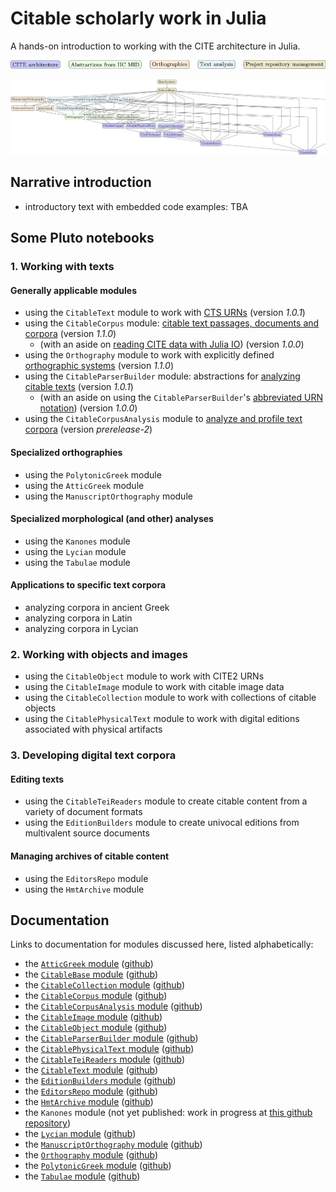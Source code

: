 # Citable scholarly work in Julia

A hands-on introduction to working with the CITE architecture in Julia.


![Color key](./colorkey.png)

![Modules graph](./modules-tikz.png)

## Narrative introduction

- introductory text with embedded code examples: TBA

## Some Pluto notebooks

### 1. Working with texts


#### Generally applicable modules

- using the `CitableText` module to work with [CTS URNs](./cts-urns.html) (version *1.0.1*)
- using the `CitableCorpus` module: [citable text passages, documents and corpora](./texts.html) (version *1.1.0*)
    - (with an aside on [reading CITE data with Julia IO](./julia_io.html)) (version *1.0.0*)
- using the `Orthography` module to work with explicitly defined [orthographic systems](./ortho.html) (version *1.1.0*)
- using the `CitableParserBuilder` module: abstractions for [analyzing citable texts](./textparsing.html) (version *1.0.1*)
    - (with an aside on using the `CitableParserBuilder`'s [abbreviated URN notation](./abbrurns.html))  (version *1.0.0*)
- using the `CitableCorpusAnalysis` module to [analyze and profile text corpora](./analysis.html)  (version *prerelease-2*)


#### Specialized orthographies

- using the `PolytonicGreek` module
- using the `AtticGreek` module
- using the `ManuscriptOrthography` module

#### Specialized morphological (and other) analyses

- using the `Kanones` module
- using the `Lycian` module
- using the `Tabulae` module

#### Applications to specific text corpora

- analyzing corpora in ancient Greek
- analyzing corpora in Latin
- analyzing corpora in Lycian

### 2. Working with objects and images

- using the `CitableObject` module to work with CITE2 URNs
- using the `CitableImage` module to work with citable image data
- using the `CitableCollection` module to work with collections of citable objects
- using the `CitablePhysicalText` module to work with digital editions associated with physical artifacts


### 3. Developing digital text corpora

#### Editing texts

- using the `CitableTeiReaders` module to create citable content from a variety of document formats
- using the `EditionBuilders` module to create univocal editions from multivalent source documents


#### Managing archives of citable content

- using the `EditorsRepo` module
- using the `HmtArchive` module

## Documentation



Links to documentation for modules discussed here, listed alphabetically:


- the [`AtticGreek` module](https://neelsmith.github.io/AtticGreek.jl/stable/) ([github](https://github.com/neelsmith/AtticGreek.jl))
- the [`CitableBase` module](https://cite-architecture.github.io/CitableBase.jl/stable/)  ([github](https://github.com/cite-architecture/CitableBase.jl))
- the [`CitableCollection` module](https://cite-architecture.github.io/CitableCollection.jl/stable/) ([github](https://github.com/cite-architecture/CitableCollection.jl))
- the [`CitableCorpus` module](https://cite-architecture.github.io/CitableCorpus.jl/stable/) ([github](https://github.com/cite-architecture/CitableCorpus.jl))
- the [`CitableCorpusAnalysis` module](https://neelsmith.github.io/CitableCorpusAnalysis.jl/stable/) ([github](https://github.com/neelsmith/CitableCorpusAnalysis.jl))
- the [`CitableImage` module](https://cite-architecture.github.io/CitableImage.jl/stable/) ([github](https://github.com/cite-architecture/CitableImage.jl))
- the [`CitableObject` module](https://cite-architecture.github.io/CitableObject.jl/stable/) ([github](https://github.com/cite-architecture/CitableObject.jl))
- the [`CitableParserBuilder` module](https://neelsmith.github.io/CitableParserBuilder.jl/stable/) ([github](https://github.com/neelsmith/CitableParserBuilder.jl))
- the [`CitablePhysicalText` module](https://cite-architecture.github.io/CitablePhysicalText.jl/stable/) ([github](https://github.com/cite-architecture/CitablePhysicalText.jl))
- the [`CitableTeiReaders` module](https://hcmid.github.io/CitableTeiReaders.jl/stable/) ([github](https://github.com/HCMID/CitableTeiReaders.jl))
- the [`CitableText` module](https://cite-architecture.github.io/CitableText.jl/stable/) ([github](https://github.com/cite-architecture/CitableText.jl))
- the [`EditionBuilders` module](https://hcmid.github.io/EditionBuilders.jl/stable/) ([github](https://github.com/HCMID/EditionBuilders.jl))
- the [`EditorsRepo` module](https://hcmid.github.io/EditorsRepo.jl/stable/) ([github](https://github.com/HCMID/EditorsRepo.jl))
- the [`HmtArchive` module](https://homermultitext.github.io/HmtArchive.jl/stable/) ([github](https://github.com/homermultitext/HmtArchive.jl))
- the `Kanones` module (not yet published: work in progress at [this github repository](https://github.com/neelsmith/Kanones.jl))
- the [`Lycian` module](https://neelsmith.github.io/Lycian.jl/stable/) ([github](https://github.com/neelsmith/Lycian.jl))
- the [`ManuscriptOrthography` module](https://homermultitext.github.io/ManuscriptOrthography.jl/stable/) ([github](https://github.com/homermultitext/ManuscriptOrthography.jl))
- the [`Orthography` module](https://hcmid.github.io/Orthography.jl/stable/) ([github](https://github.com/HCMID/Orthography.jl))
- the [`PolytonicGreek` module](https://neelsmith.github.io/PolytonicGreek.jl/stable/) ([github](https://github.com/neelsmith/PolytonicGreek.jl))
- the [`Tabulae` module](https://neelsmith.github.io/Tabulae.jl/stable/) ([github](https://github.com/neelsmith/Tabulae.jl/actions))
